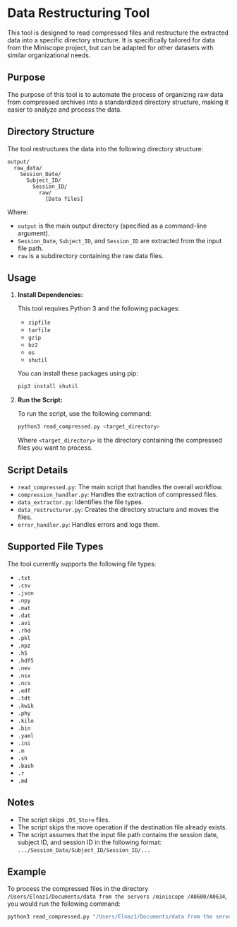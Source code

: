 # Data Restructuring Tool

This tool is designed to read compressed files and restructure the extracted data into a specific directory structure. It is specifically tailored for data from the Miniscope project, but can be adapted for other datasets with similar organizational needs.

## Purpose

The purpose of this tool is to automate the process of organizing raw data from compressed archives into a standardized directory structure, making it easier to analyze and process the data.

## Directory Structure

The tool restructures the data into the following directory structure:

```
output/
  raw_data/
    Session_Date/
      Subject_ID/
        Session_ID/
          raw/
            [Data files]
```

Where:

*   `output` is the main output directory (specified as a command-line argument).
*   `Session_Date`, `Subject_ID`, and `Session_ID` are extracted from the input file path.
*   `raw` is a subdirectory containing the raw data files.

## Usage

1.  **Install Dependencies:**

    This tool requires Python 3 and the following packages:

    *   `zipfile`
    *   `tarfile`
    *   `gzip`
    *   `bz2`
    *   `os`
    *   `shutil`

    You can install these packages using pip:

    ```bash
    pip3 install shutil
    ```

2.  **Run the Script:**

    To run the script, use the following command:

    ```bash
    python3 read_compressed.py <target_directory>
    ```

    Where `<target_directory>` is the directory containing the compressed files you want to process.

## Script Details

*   `read_compressed.py`: The main script that handles the overall workflow.
*   `compression_handler.py`: Handles the extraction of compressed files.
*   `data_extractor.py`: Identifies the file types.
*   `data_restructurer.py`: Creates the directory structure and moves the files.
*   `error_handler.py`: Handles errors and logs them.

## Supported File Types

The tool currently supports the following file types:

*   `.txt`
*   `.csv`
*   `.json`
*   `.npy`
*   `.mat`
*   `.dat`
*   `.avi`
*   `.rhd`
*   `.pkl`
*   `.npz`
*   `.h5`
*   `.hdf5`
*   `.nev`
*   `.nsx`
*   `.ncs`
*   `.edf`
*   `.tdt`
*   `.kwik`
*   `.phy`
*   `.kilo`
*   `.bin`
*   `.yaml`
*   `.ini`
*   `.m`
*   `.sh`
*   `.bash`
*   `.r`
*   `.md`

## Notes

*   The script skips `.DS_Store` files.
*   The script skips the move operation if the destination file already exists.
*   The script assumes that the input file path contains the session date, subject ID, and session ID in the following format: `.../Session_Date/Subject_ID/Session_ID/...`

## Example

To process the compressed files in the directory `/Users/Elnaz1/Documents/data from the servers /miniscope /A0600/A0634`, you would run the following command:

```bash
python3 read_compressed.py "/Users/Elnaz1/Documents/data from the servers /miniscope /A0600/A0634"
